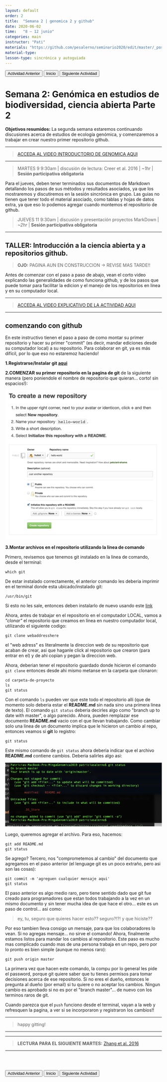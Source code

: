 ```yaml
---
layout: default
order: 2
title:  "Semana 2 | genomica 2 y github"
date: 2020-06-02
time:   "8 – 12 junio"
categories: main
instructor: "Pati"
materials: "https://github.com/pesalerno/seminario2020/edit/master/_posts/2020-06-02-2_Semana_2.md"
material-type: 
lesson-type: sincrónica y autoguiada
---
```


<a href="https://pesalerno.github.io/seminario2020/main/2020/06/01/1_Semana_1.html"><button>Actividad Anterior</button></a>		<a href="https://pesalerno.github.io/seminario2020/"><button>Inicio</button></a>    <a href="https://pesalerno.github.io/seminario2020/main/2020/06/03/3_Semana_3.html"><button>Siguiente Actividad</button></a>


# Semana 2: Genómica en estudios de biodiversidad, ciencia abierta Parte 2

**Objetivos resumidos:** La segunda semana estaremos continuando discusiones acerca de  estudios de ecología genómica, y comenzaremos a trabajar en crear nuestro primer repositorio github. 

--------------------

> [ACCEDA AL VIDEO INTRODUCTORIO DE GENOMICA AQUI](https://www.loom.com/share/444036137dd445dfa13ae327a99044d7) 


--------------------

> MARTES 9 9:30am | discusión de lectura: Creer et al. 2016 | *~1hr* | **Sesión participativa obligatoria**

Para el jueves, deben tener terminados sus documentos de Markdown detallando los pasos de sus métodos y resultados asociados, ya que los mostraremos y discutiremos en la sesión sincrónica en grupo. Las guias no tienen que tener todo el material asociado, como tablas y hojas de datos extra, ya que eso lo podemos agregar cuando montemos el repositorio de github. 
 
> JUEVES 11 9:30am | discusión y presentación proyectos MarkDown | *~2hr* | **Sesión participativa obligatoria**



----------
## TALLER: Introducción a la ciencia abierta y a repositorios github.

> **OJO:** PAGINA AUN EN CONSTRUCCION -> REVISE MAS TARDE!!

Antes de comenzar con el paso a paso de abajo, vean el corto video explicando las generalidades de como funciona github, y de los pasos que puede tomar para facilitar la edicion y el manejo de los repositorios en linea y en su computador local.

--------------------

> [ACCEDA AL VIDEO EXPLICATIVO DE LA ACTIVIDAD AQUI](https://www.youtube.com/watch?v=dQw4w9WgXcQ) 


--------------------
 


comenzando con github
-


En este instructivo tienen el paso a paso de como montar su primer repositorio y hacer su primer "commit" (es decir, mandar ediciones desde su computador local) a su repositorio. Para colaborar en git, ya es más difícil, por lo que eso no estaremoz haciendo!  

**1.Registrarse/Instalar git [aqui](https://github.com/join)**

**2.COMENZAR su primer repositorio en la pagina de git** de la siguiente manera (pero poniendole el nombre de repositorio que quieran... corto! sin espacios!):

![new repo](https://github.com/pesalerno/MingaGenomica2019/blob/master/fotos/newrepo.png)


**3.Montar archivos en el repositorio utilizando la linea de comando** 

Primero, revisemos que tenemos git instalado en la linea de comando, desde el terminal: 

	which git 

De estar instalado correctamente, el anterior comando les deberia imprimir en el terminal donde esta ubicado/instalado git: 

	/usr/bin/git 

Si esto no les sale, entonces deben instalarlo de nuevo usando este [link](https://git-scm.com/book/en/v2/Getting-Started-Installing-Git)


Ahora, antes de trabajar en el repositorio en el computador LOCAL, vamos  a *"clonar"* el repositorio que creamos en linea en nuestro computador local, utilizando el siguiente codigo: 

	git clone webaddresshere

el "web adress" es literalmente la direccion web de su repositorio que acaban de crear, asi que haganle click al repositorio que crearon (para entrar en el) y de ahi copian y pegan la direccion web. 

Ahora, deberian tener el repositorio guardado donde hicieron el comando `git clone` entonces desde ahi mismo metanse en la carpeta que clonaron: 

	cd carpeta-de-proyecto
	ls
	git status

Con el comando `ls` pueden ver que este todo el repositorio alli (que de momento solo deberia estar el **README.md** sin nada sino una primera linea de texto). El comando `git status` deberia decirles algo como "branch up to date with master", o algo parecido. Ahora, pueden remplazar ese documento **README.md** vacio con el que llevan trabajando. Como cambiar solo una linea de un documento implica que le hicieron un cambio al repo, entonces veamos si **git** lo registro: 

	git status

Este mismo comando de `git status` ahora deberia indicar que el archivo **README.md** contiene cambios. Deberia salirles algo asi: 
 
 ![status](https://github.com/pesalerno/MingaGenomica2019/blob/master/fotos/gitstatus.png)


Luego, queremos agregar el archivo. Para eso, hacemos: 

	git add README.md
	git status

Se agrego? Tercero, nos "comprometemos al cambio" del documento que agregamos en el paso anterior (el lenguage git es un poco extraño, pero asi son las cosas): 

	git commit -m 'agreguen cualquier mensaje aqui'
	git status

El paso anterior es algo medio raro, pero tiene sentido dado que git fue creado para programadores que estan todos trabajando a la vez en un mismo documento y sin tener mucha idea de que hace el otro... este es un paso de control... asi como: 

>ey, tu, seguro que quieres hacer esto?? seguro?!?! y que hiciste?? 

Por eso tambien lleva consigo un mensaje, para que los colaboradores lo vean. Si no agregas mensaje... no sirve el comando! Ahora, finalmente estamos listos para mandar los cambios al repositorio. Este paso es mucho mas complicado cuando mas de una persona trabaja en un repo, pero por lo pronto es bien simple (aunque no menos raro): 

	git push origin master

La primera vez que hacen este comando, la compu por lo general les pide el password, porque git quiere saber que tu tienes permisos para tomar decisiones acerca de ese repositorio. Si no eres el dueño, entonces le pregunta al dueño (por email) si tu quiere o no aceptar los cambios. Ningun cambio es aprobado si no es por el "branch master"... de nuevo con los terminos raros de git. 

Cuando parezca que el `push` funciono desde el terminal, vayan a la web y refresquen la pagina, a ver si se incorporaron y registraron los cambios!! 



-------------------------


>happy gitting! 

------------------------------

--------------

> **LECTURA PARA EL SIGUIENTE MARTES:** [Zhang et al. 2016](https://github.com/pesalerno/seminario2020/blob/master/files/annurev-virology-092818-015851.pdf)
 
----------------

<br><br>

<a href="https://pesalerno.github.io/seminario2020/main/2020/06/01/1_Semana_1.html"><button>Actividad Anterior</button></a>		<a href="https://pesalerno.github.io/seminario2020/"><button>Inicio</button></a>    <a href="https://pesalerno.github.io/seminario2020/main/2020/06/03/3_Semana_3.html"><button>Siguiente Actividad</button></a>



